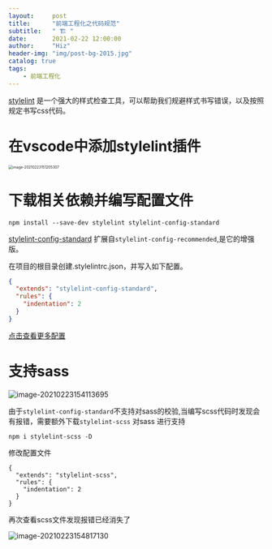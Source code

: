 ```yaml
---
layout:     post
title:      "前端工程化之代码规范"
subtitle:   " 🏗 "
date:       2021-02-22 12:00:00
author:     "Hiz"
header-img: "img/post-bg-2015.jpg"
catalog: true
tags:
    - 前端工程化
---
```


[stylelint](https://stylelint.io/) 是一个强大的样式检查工具，可以帮助我们规避样式书写错误，以及按照规定书写css代码。

# 在vscode中添加stylelint插件

<img src="https://gitee.com/inkkk0516/typora/raw/master/image-20210223151205307.png" alt="image-20210223151205307" style="zoom:50%;" />

# 下载相关依赖并编写配置文件

```shell
npm install --save-dev stylelint stylelint-config-standard
```

[stylelint-config-standard](https://github.com/stylelint/stylelint-config-standard) 扩展自`stylelint-config-recommended`,是它的增强版。

在项目的根目录创建.stylelintrc.json，并写入如下配置。

```json
{
  "extends": "stylelint-config-standard",
  "rules": {
    "indentation": 2
  }
}
```

[点击查看更多配置](https://github.com/stylelint/stylelint-config-standard#suggested-additions)

# 支持sass

<img src="https://gitee.com/inkkk0516/typora/raw/master/image-20210223154113695.png" alt="image-20210223154113695" />

由于`stylelint-config-standard`不支持对sass的校验,当编写scss代码时发现会有报错，需要额外下载`stylelint-scss` 对sass 进行支持

```shell
npm i stylelint-scss -D
```

修改配置文件

```shell
{
  "extends": "stylelint-scss",
  "rules": {
    "indentation": 2
  }
}
```

再次查看scss文件发现报错已经消失了

![image-20210223154817130](https://gitee.com/inkkk0516/typora/raw/master/image-20210223154817130.png)

